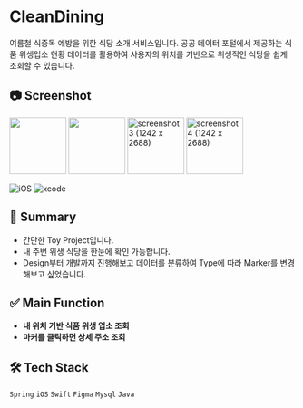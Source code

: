 # CleanDining
여름철 식중독 예방을 위한 식당 소개 서비스입니다. 공공 데이터 포털에서 제공하는 식품 위생업소 현황 데이터를 활용하여 사용자의 위치를 기반으로 위생적인 식당을 쉽게 조회할 수 있습니다.

## 📷 Screenshot
<p>
<img width="100" src="https://github.com/Eunice991217/CleanDining-iOS-ToyProject/assets/101406317/d29c1f12-827b-4a11-b86e-3887310c785c">
<img width="100" src="https://github.com/Eunice991217/CleanDining-iOS-ToyProject/assets/101406317/037758a2-5e28-477d-b1ca-f43f95a4466e">
<img width="100" alt="screenshot 3 (1242 x 2688)" src="https://github.com/Eunice991217/CleanDining-iOS-ToyProject/assets/101406317/4ea9ee64-c609-4f0c-8dc0-47ab7d04edf8">
<img width="100" alt="screenshot 4 (1242 x 2688)" src="https://github.com/Eunice991217/CleanDining-iOS-ToyProject/assets/101406317/0babc098-1955-44bd-92e2-e8cec4ddea4d">
</p>

![iOS](https://img.shields.io/badge/iOS-000000?style=for-the-badge&logo=ios&logoColor=white)
![xcode](https://img.shields.io/badge/Xcode-007ACC?style=for-the-badge&logo=Xcode&logoColor=white)

## 📝 Summary 

- 간단한 Toy Project입니다.
- 내 주변 위생 식당을 한눈에 확인 가능합니다.
- Design부터 개발까지 진행해보고 데이터를 분류하여 Type에 따라 Marker를 변경해보고 싶었습니다.


## ✅ Main Function 

- **내 위치 기반 식품 위생 업소 조회** 
- **마커를 클릭하면 상세 주소 조회** 

## 🛠️ Tech Stack

 `Spring`  `iOS` `Swift` `Figma`  `Mysql` `Java`
 
